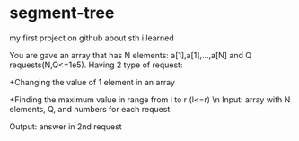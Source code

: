 # segment-tree
my first project on github about sth i learned

You are gave an array that has N elements: a[1],a[1],...,a[N] and Q requests(N,Q<=1e5).
Having 2 type of request:

+Changing the value of 1 element in an array

+Finding the maximum value in range from l to r (l<=r)
\n
Input: array with N elements, Q, and numbers for each request

Output: answer in 2nd request
